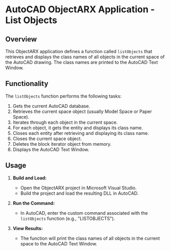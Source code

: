 # AutoCAD ObjectARX Application - List Objects
 
## Overview
 
This ObjectARX application defines a function called `listObjects` that retrieves and displays the class names of all objects in the current space of the AutoCAD drawing. The class names are printed to the AutoCAD Text Window.
 
## Functionality
 
The `listObjects` function performs the following tasks:
 
1. Gets the current AutoCAD database.
2. Retrieves the current space object (usually Model Space or Paper Space).
3. Iterates through each object in the current space.
4. For each object, it gets the entity and displays its class name.
5. Closes each entity after retrieving and displaying its class name.
6. Closes the current space object.
7. Deletes the block iterator object from memory.
8. Displays the AutoCAD Text Window.
 
## Usage
 
1. **Build and Load:**
   - Open the ObjectARX project in Microsoft Visual Studio.
   - Build the project and load the resulting DLL in AutoCAD.
 
2. **Run the Command:**
   - In AutoCAD, enter the custom command associated with the `listObjects` function (e.g., "LISTOBJECTS").
 
3. **View Results:**
   - The function will print the class names of all objects in the current space to the AutoCAD Text Window.

